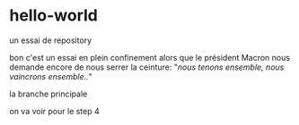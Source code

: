 # hello-world
un essai de repository

bon c'est un essai en plein confinement alors que le président Macron nous demande encore de nous serrer la ceinture: "*nous tenons ensemble, nous vaincrons ensemble..*"

la branche principale

on va voir pour le step 4
